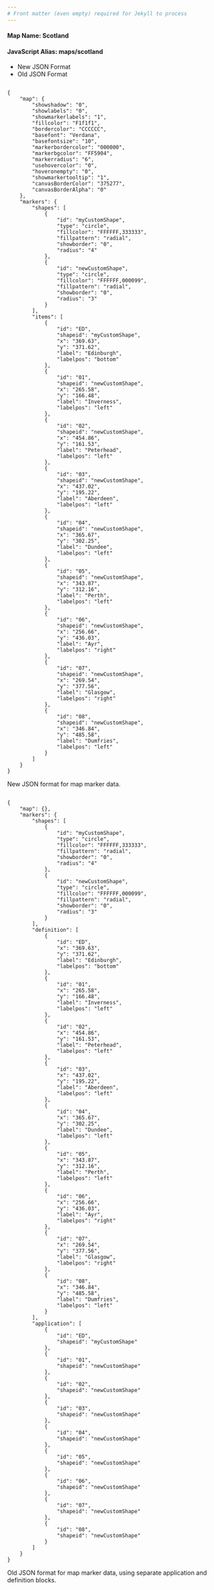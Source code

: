 ```yaml
---
# Front matter (even empty) required for Jekyll to process
---
```


#### Map Name: Scotland

#### JavaScript Alias: maps/scotland


<div class="code-wrapper">
<ul class='code-tabs'>
    <li class='active'>
        <a data-toggle='new-json'>New JSON Format</a>
    </li>
    <li>
        <a data-toggle='old-json'>Old JSON Format</a>
    </li>
</ul>
<div class='tab-content'>
    
<div class='tab new-json-tab active'>
<pre><code class="language-javascript">
{
    "map": {
        "showshadow": "0",
        "showlabels": "0",
        "showmarkerlabels": "1",
        "fillcolor": "F1f1f1",
        "bordercolor": "CCCCCC",
        "basefont": "Verdana",
        "basefontsize": "10",
        "markerbordercolor": "000000",
        "markerbgcolor": "FF5904",
        "markerradius": "6",
        "usehovercolor": "0",
        "hoveronempty": "0",
        "showmarkertooltip": "1",
        "canvasBorderColor": "375277",
        "canvasBorderAlpha": "0"
    },
    "markers": {
        "shapes": [
            {
                "id": "myCustomShape",
                "type": "circle",
                "fillcolor": "FFFFFF,333333",
                "fillpattern": "radial",
                "showborder": "0",
                "radius": "4"
            },
            {
                "id": "newCustomShape",
                "type": "circle",
                "fillcolor": "FFFFFF,000099",
                "fillpattern": "radial",
                "showborder": "0",
                "radius": "3"
            }
        ],
        "items": [
            {
                "id": "ED",
                "shapeid": "myCustomShape",
                "x": "369.63",
                "y": "371.62",
                "label": "Edinburgh",
                "labelpos": "bottom"
            },
            {
                "id": "01",
                "shapeid": "newCustomShape",
                "x": "265.58",
                "y": "166.48",
                "label": "Inverness",
                "labelpos": "left"
            },
            {
                "id": "02",
                "shapeid": "newCustomShape",
                "x": "454.86",
                "y": "161.53",
                "label": "Peterhead",
                "labelpos": "left"
            },
            {
                "id": "03",
                "shapeid": "newCustomShape",
                "x": "437.02",
                "y": "195.22",
                "label": "Aberdeen",
                "labelpos": "left"
            },
            {
                "id": "04",
                "shapeid": "newCustomShape",
                "x": "365.67",
                "y": "302.25",
                "label": "Dundee",
                "labelpos": "left"
            },
            {
                "id": "05",
                "shapeid": "newCustomShape",
                "x": "343.87",
                "y": "312.16",
                "label": "Perth",
                "labelpos": "left"
            },
            {
                "id": "06",
                "shapeid": "newCustomShape",
                "x": "256.66",
                "y": "436.03",
                "label": "Ayr",
                "labelpos": "right"
            },
            {
                "id": "07",
                "shapeid": "newCustomShape",
                "x": "269.54",
                "y": "377.56",
                "label": "Glasgow",
                "labelpos": "right"
            },
            {
                "id": "08",
                "shapeid": "newCustomShape",
                "x": "346.84",
                "y": "485.58",
                "label": "Dumfries",
                "labelpos": "left"
            }
        ]
    }
}
</code></pre>


<p class='text-success'>New JSON format for map marker data.</p>

</div>
<div class='tab old-json-tab'>
<pre><code class="language-javascript">
{
    "map": {},
    "markers": {
        "shapes": [
            {
                "id": "myCustomShape",
                "type": "circle",
                "fillcolor": "FFFFFF,333333",
                "fillpattern": "radial",
                "showborder": "0",
                "radius": "4"
            },
            {
                "id": "newCustomShape",
                "type": "circle",
                "fillcolor": "FFFFFF,000099",
                "fillpattern": "radial",
                "showborder": "0",
                "radius": "3"
            }
        ],
        "definition": [
            {
                "id": "ED",
                "x": "369.63",
                "y": "371.62",
                "label": "Edinburgh",
                "labelpos": "bottom"
            },
            {
                "id": "01",
                "x": "265.58",
                "y": "166.48",
                "label": "Inverness",
                "labelpos": "left"
            },
            {
                "id": "02",
                "x": "454.86",
                "y": "161.53",
                "label": "Peterhead",
                "labelpos": "left"
            },
            {
                "id": "03",
                "x": "437.02",
                "y": "195.22",
                "label": "Aberdeen",
                "labelpos": "left"
            },
            {
                "id": "04",
                "x": "365.67",
                "y": "302.25",
                "label": "Dundee",
                "labelpos": "left"
            },
            {
                "id": "05",
                "x": "343.87",
                "y": "312.16",
                "label": "Perth",
                "labelpos": "left"
            },
            {
                "id": "06",
                "x": "256.66",
                "y": "436.03",
                "label": "Ayr",
                "labelpos": "right"
            },
            {
                "id": "07",
                "x": "269.54",
                "y": "377.56",
                "label": "Glasgow",
                "labelpos": "right"
            },
            {
                "id": "08",
                "x": "346.84",
                "y": "485.58",
                "label": "Dumfries",
                "labelpos": "left"
            }
        ],
        "application": [
            {
                "id": "ED",
                "shapeid": "myCustomShape"
            },
            {
                "id": "01",
                "shapeid": "newCustomShape"
            },
            {
                "id": "02",
                "shapeid": "newCustomShape"
            },
            {
                "id": "03",
                "shapeid": "newCustomShape"
            },
            {
                "id": "04",
                "shapeid": "newCustomShape"
            },
            {
                "id": "05",
                "shapeid": "newCustomShape"
            },
            {
                "id": "06",
                "shapeid": "newCustomShape"
            },
            {
                "id": "07",
                "shapeid": "newCustomShape"
            },
            {
                "id": "08",
                "shapeid": "newCustomShape"
            }
        ]
    }
}
</code></pre>


<p class='text-success'>Old JSON format for map marker data, using separate application and definition blocks.</p>

</div>
    
</div>
</div>
